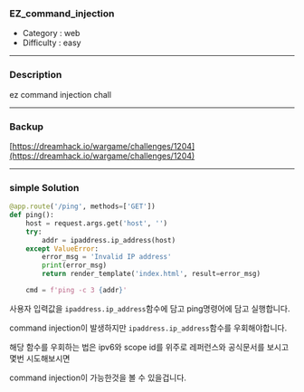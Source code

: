 ### EZ_command_injection

- Category : web
- Difficulty : easy

---

### Description
ez command injection chall

---

### Backup
[https://dreamhack.io/wargame/challenges/1204](https://dreamhack.io/wargame/challenges/1204)

---

### simple Solution


```py
@app.route('/ping', methods=['GET'])
def ping():
    host = request.args.get('host', '')
    try:
        addr = ipaddress.ip_address(host)
    except ValueError:
        error_msg = 'Invalid IP address'
        print(error_msg)
        return render_template('index.html', result=error_msg)

    cmd = f'ping -c 3 {addr}'
```
사용자 입력값을 `ipaddress.ip_address`함수에 담고 ping명령어에 담고 실행합니다.

command injection이 발생하지만 `ipaddress.ip_address`함수를 우회해야합니다.

해당 함수를 우회하는 법은 ipv6와 scope id를 위주로 레퍼런스와 공식문서를 보시고 몇번 시도해보시면 

command injection이 가능한것을 볼 수 있을겁니다. 

